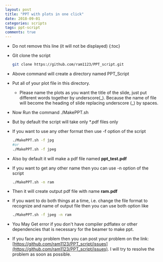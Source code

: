 ```yaml
---
layout: post
title: "PPT with plots in one click"
date: 2018-09-01
categories: scripts
tags: ppt-script
comments: true
---
```

* Do not remove this line (it will not be displayed)
{:toc}


- Git clone the script

    ```bash
    git clone https://github.com/ram1123/PPT_script.git
    ```

- Above command will create a directory named PPT_Script

- Put all of your plot file in this directory.

    - Please name the plots as you want the title of the slide, just put different words together by underscore(\_). Because the name of file will become the heading of slide replacing underscore (\_) by spaces.

- Now Run the command ./MakePPT.sh

- But by default the script will take only *.pdf files only

- If you want to use any other format then use -f option of the script

    ```bash
    ./MakePPT.sh -f jpg
    #or
    ./MakePPT.sh -f jpeg
    ```

- Also by default it will make a pdf file named **ppt_test.pdf**

- If you want to get any other name then you can use -n option of the script

    ```bash
    ./MakePPT.sh -n ram
    ```

- Then it will create output pdf file with name **ram.pdf**

- If you want to do both things at a time, i.e. change the file format to recognize and name of output file then you can use both option like

    ```bash
    ./MakePPT.sh -f jpeg -n ram
    ```

- You May Get error if you don't have compiler pdflatex or other dependencies that is necessary for the beamer to make ppt.

- If you face any problem then you can post your problem on the link:[https://github.com/ram1123/PPT_script/issues](https://github.com/ram1123/PPT_script/issues). I will try to resolve the problem as soon as possible.